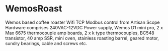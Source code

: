 # WemosRoast
Wemos based coffee roaster
Wifi TCP Modbus control from Artisan Scope
Hardware comprises 240VAC-12VDC Power supply, Wemos D1 mini pro, 2 x Max 6675 thermocouple amp boards, 2 x k type thermocouples, BC548 transistor, 40 amp SSR, mini oven, stainless roasting barrel, geared motor, sundry bearings, cable and screws etc.
